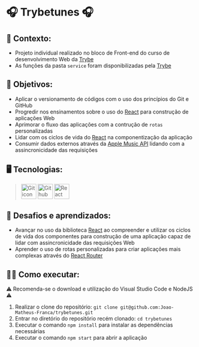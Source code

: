 # 🎧 Trybetunes 🎧 #
## 📝 Contexto: 
* Projeto individual realizado no bloco de Front-end do curso de desenvolvimento Web da
<a href="https://www.betrybe.com/">Trybe</a>
* As funções da pasta ``` service ``` foram disponibilizadas pela
<a href="https://www.betrybe.com/">Trybe</a>
## 🎯 Objetivos: 
* Aplicar o versionamento de códigos com o uso dos princípios do Git e GitHub
* Progredir nos ensinamentos sobre o uso do <a href="https://react.dev/">React</a> para construção de aplicações Web 
* Aprimorar o fluxo das aplicações com a contrução de ``` rotas ``` personalizadas
* Lidar com os ciclos de vida do <a href="https://react.dev/">React</a> na componentização da aplicação
* Consumir dados externos através da <a href="https://developer.apple.com/documentation/applemusicapi">Apple Music API</a> lidando com a assincronicidade das requisições
## 🖥️ Tecnologias:
> <img src="https://cdn.jsdelivr.net/gh/devicons/devicon/icons/git/git-original.svg" height=40 alt="Git icon"/>
> <img src="https://cdn.jsdelivr.net/gh/devicons/devicon/icons/github/github-original.svg" height=40 alt="Github icon"/>
> <img src="https://cdn.jsdelivr.net/gh/devicons/devicon/icons/react/react-original.svg" height=40 alt="React icon"/>
## 🧠 Desafios e aprendizados:
* Avançar no uso da biblioteca <a href="https://react.dev/">React</a> ao compreender e utilizar os ciclos de vida dos componentes para construção de uma aplicação capaz de lidar com assincronicidade das requisições Web
* Aprender o uso de rotas personalizadas para criar aplicações mais complexas através do <a href="https://reactrouter.com/en/main">React Router</a>
## 👨‍💻 Como executar: 
⚠️ Recomenda-se o download e utilização do Visual Studio Code e NodeJS ⚠️
1. Realizar o clone do repositório: ``` git clone git@github.com:Joao-Matheus-Franca/trybetunes.git ```
2. Entrar no diretório do repositório recém clonado: ``` cd trybetunes ``` 
3. Executar o comando ``` npm install ``` para instalar as dependências necessárias
4. Executar o comando ``` npm start ``` para abrir a aplicação
